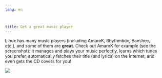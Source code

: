 ```yaml
---
lang: en



title: Get a great music player
---
```


Linux has many music players (including AmaroK, Rhythmbox, Banshee, 
etc.), and some of them are <b>great</b>. Check out AmaroK for example 
(see the screenshot): it manages and plays your music perfectly, learns 
which tunes you prefer, automatically fetches their title (and lyrics) 
on the Internet, and even gets the CD covers for you!

<img src="Images/amarok.png" />




